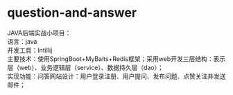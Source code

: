 # question-and-answer
JAVA后端实战小项目：  
语言：java  
开发工具：Intillij  
主要技术：使用SpringBoot+MyBaits+Redis框架；采用web开发三层结构：表示层（web）、业务逻辑层（service）、数据持久层（dao）；  
实现功能：问答网站设计：用户登录注册、用户提问、发布问题、点赞关注并发送邮件；  

